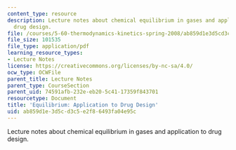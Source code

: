 ```yaml
---
content_type: resource
description: Lecture notes about chemical equilibrium in gases and application to
  drug design.
file: /courses/5-60-thermodynamics-kinetics-spring-2008/ab859d1e3d5cd3c5e2f86493fa04e95c_5_60_lecture17.pdf
file_size: 101535
file_type: application/pdf
learning_resource_types:
- Lecture Notes
license: https://creativecommons.org/licenses/by-nc-sa/4.0/
ocw_type: OCWFile
parent_title: Lecture Notes
parent_type: CourseSection
parent_uid: 74591afb-232e-eb20-5c41-17359f843701
resourcetype: Document
title: 'Equilibrium: Application to Drug Design'
uid: ab859d1e-3d5c-d3c5-e2f8-6493fa04e95c
---
```

Lecture notes about chemical equilibrium in gases and application to drug design.
